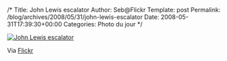 /*
 Title: John Lewis escalator
 Author: Seb@Flickr
 Template: post
 Permalink: /blog/archives/2008/05/31/john-lewis-escalator
 Date: 2008-05-31T17:39:30+00:00
 Categories: Photo du jour
*/
<p><a href="http://www.flickr.com/photos/z720/2538675430/"><img src="http://farm4.static.flickr.com/3282/2538675430_b545a23ff9_m.jpg" alt="John Lewis escalator" /></a></p>
</p>
<p>Via <a href="http://www.flickr.com/people/z720/">Flickr</a></p>
